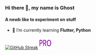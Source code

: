 ### Hi there 👋, my name is Ghost
#### A newb like to experiment on stuff


- 🌱 I’m currently learning **Flutter, Python** 


[![GitHub Streak](https://github-readme-streak-stats.herokuapp.com/?user=Ghost-IU&theme=nightowl)](https://git.io/streak-stats)
<a href='https://github.com/pricing'><img src='https://raw.githubusercontent.com/acervenky/animated-github-badges/master/assets/pro.gif' width='40' height='40'></a> 



